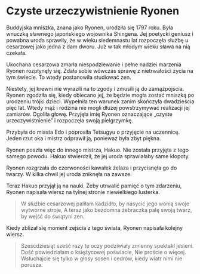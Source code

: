 # Czyste urzeczywistnienie Ryonen

Buddyjska mniszka, znana jako Ryonen, urodziła się 1797 roku. Była wnuczką sławnego japońskiego wojownika Shingena. Jej poetycki geniusz i powabna uroda sprawiły, że w wieku siedemnastu lat rozpoczęła służbę u cesarzowej jako jedna z dam dworu. Już w tak młodym wieku sława na nią czekała.

Ukochana cesarzowa zmarła niespodziewanie i pełne nadziei marzenia Ryonen rozpłynęły się. Zdała sobie wówczas sprawę z nietrwałości życia na tym świecie. To wtedy postanowiła studiować zen.

Niestety, jej krewni nie wyrazili na to zgody i zmusili ją do zamążpójścia. Ryonen zgodziła się, kiedy obiecano jej, że będzie mogła zostać mniszką po urodzeniu trójki dzieci. Wypełniła ten warunek zanim skończyła dwadzieścia pięć lat. Wtedy mąż i rodzina nie mogli dłużej powstrzymywać realizacji jej zamiarów. Ogoliła głowę. Przyjęła imię Ryonen oznaczające „czyste urzeczywistnienie” i rozpoczęła swoją pielgrzymkę.

Przybyła do miasta Edo i poprosiła Tetsugyu o przyjęcie na uczennicę. Jeden rzut oka i mistrz odprawił ją, ponieważ była zbyt piękna.

Ryonen poszła więc do innego mistrza, Hakuo. Nie została przyjęta z tego samego powodu. Hakuo stwierdził, że jej uroda sprawiałaby same kłopoty.

Ryonen rozgrzała do czerwoności kawałek żelaza i przycisnęła go do twarzy. W kilka chwil jej uroda zniknęła na zawsze.

Teraz Hakuo przyjął ją na nauki. Żeby utrwalić pamięć o tym zdarzeniu, Ryonen napisała wiersz na tylnej stronie niewielkiego lusterka.

> W służbie cesarzowej paliłam kadzidło, by nasycić jego wonią swoje wytworne stroje,
> A teraz jako bezdomna żebraczka palę swoją twarz, by wejść do świątyni zen.

Kiedy zbliżał się moment zejścia z tego świata, Ryonen napisała kolejny wiersz.

> Sześćdziesiąt sześć razy te oczy podziwiały zmienny spektakl jesieni.
> Dość powiedziałam o księżycowej poświacie,
> Nie proście o więcej.
> Wsłuchajcie się tylko w głosy sosen i cedrów, kiedy wiatr nimi nie porusza.

